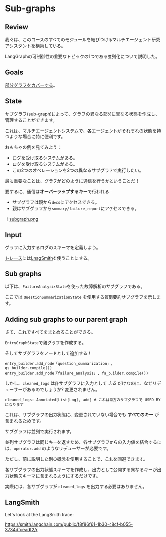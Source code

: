# Sub-graphs

## Review

我々は、このコースのすべてのモジュールを結びつけるマルチエージェント研究アシスタントを構築している。

LangGraphの可制御性の重要なトピックの1つである並列化について説明した。

## Goals

[部分グラフをカバーする](https://langchain-ai.github.io/langgraph/how-tos/subgraph/#simple-example)。

## State

サブグラフ(sub-graph)によって、グラフの異なる部分に異なる状態を作成し、管理することができます。

これは、マルチエージェントシステムで、各エージェントがそれぞれの状態を持つような場合に特に便利です。

おもちゃの例を見てみよう：

* ログを受け取るシステムがある。
* ログを受け取るシステムがある。
* この2つのオペレーションを2つの異なるサブグラフで実行したい。

最も重要なことは、グラフがどのように通信を行うかということだ！

要するに、通信は**オーバーラップするキー**で行われる： 

* サブグラフは親から`docs`にアクセスできる。
* 親はサブグラフから`summary/failure_report`にアクセスできる。

！[subgraph.png](https://cdn.prod.website-files.com/65b8cd72835ceeacd4449a53/66dbb1abf89f2d847ee6f1ff_sub-graph1.png)

## Input

グラフに入力するログのスキーマを定義しよう。

[トレース](https://docs.smith.langchain.com/concepts/tracing)には[LnagSmith](https://docs.smith.langchain.com/)を使うことにする。

## Sub graphs

以下は、`FailureAnalysisState`を使った故障解析のサブグラフである。

ここでは `QuestionSummarizationState` を使用する質問要約サブグラフを示します。

## Adding sub graphs to our parent graph

さて、これですべてをまとめることができる。

`EntryGraphState`で親グラフを作成する。

そしてサブグラフをノードとして追加する！

```
entry_builder.add_node(「question_summarization」, qs_builder.compile())
entry_builder.add_node(「failure_analysis」, fa_builder.compile())
```

しかし、`cleaned_logs` は各サブグラフに入力として *入る* だけなのに、なぜリデューサーがあるのでしょうか? 変更されません。

```
cleaned_logs: Annotated[List[Log], add] # これは両方のサブグラフで USED BY になります
```

これは、サブグラフの出力状態に、変更されていない場合でも **すべてのキー** が含まれるためです。

サブグラフは並列で実行されます。

並列サブグラフは同じキーを返すため、各サブグラフからの入力値を結合するには、`operator.add` のようなリデューサーが必要です。

ただし、前に説明した別の概念を使用することで、これを回避できます。

各サブグラフの出力状態スキーマを作成し、出力として公開する異なるキーが出力状態スキーマに含まれるようにするだけです。

実際には、各サブグラフが `cleaned_logs` を出力する必要はありません。

## LangSmith

Let's look at the LangSmith trace:

https://smith.langchain.com/public/f8f86f61-1b30-48cf-b055-3734dfceadf2/r